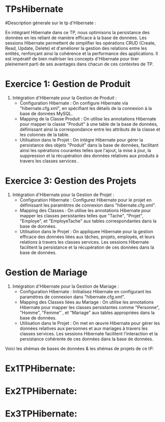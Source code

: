 # TPsHibernate
#Description génerale sur le tp d'Hibernate :

En intégrant Hibernate dans ce TP, nous optimisons la persistance des données en les reliant de manière efficace à la base de données. Les sessions Hibernate permettent de simplifier les opérations CRUD (Create, Read, Update, Delete) et d'améliorer la gestion des relations entre les entités, renforçant ainsi la cohérence et la performance des applications. Il est impératif de bien maîtriser les concepts d'Hibernate pour tirer pleinement parti de ses avantages dans chacun de ces contextes de TP.
# Exercice 1: Gestion de Produit

1. Intégration d'Hibernate pour la Gestion de Produit :
   - Configuration Hibernate :  On configure Hibernate via "hibernate.cfg.xml", en spécifiant les détails de la connexion à la base de données MySQL.
   - Mapping de la Classe Produit : On utilise les annotations Hibernate pour mapper la classe "Produit" à une table de la base de données, définissant ainsi la correspondance entre les attributs de la classe et les colonnes de la table.
   - Utilisation dans le Projet :  On intégre Hibernate pour gérer la persistance des objets "Produit" dans la base de données, facilitant ainsi les opérations courantes telles que l'ajout, la mise à jour, la suppression et la récupération des données relatives aux produits à travers les classes services .

# Exercice 3: Gestion des Projets

1. Intégration d'Hibernate pour la Gestion de Projet :
   - Configuration Hibernate : Configurez Hibernate pour le projet en définissant les paramètres de connexion dans "hibernate.cfg.xml".
   - Mapping des Classes :  On utilise les annotations Hibernate pour mapper les classes persistantes telles que "Tache", "Projet", "Employe", et "EmployeTache" aux tables correspondantes dans la base de données.
   - Utilisation dans le Projet : On appliquee Hibernate pour la gestion efficace des données liées aux tâches, projets, employés, et leurs relations à travers les classes services. Les sessions Hibernate facilitent la persistance et la récupération de ces données dans la base de données.

# Gestion de Mariage

1. Intégration d'Hibernate pour la Gestion de Mariage :
   - Configuration Hibernate : Initialisez Hibernate en configurant les paramètres de connexion dans "hibernate.cfg.xml".
   - Mapping des Classes liées au Mariage : On utilise les annotations Hibernate pour mapper les classes persistantes comme "Personne", "Homme", "Femme"`, et "Mariage" aux tables appropriées dans la base de données.
   - Utilisation dans le Projet : On met en œuvre Hibernate pour gérer les données relatives aux personnes et aux mariages à travers les classes services. Les sessions Hibernate facilitent l'interaction et la persistance cohérente de ces données dans la base de données.

Voici les shémas de bases de données & les shémas de projets de ce tP:
# Ex1TPHibernate:



# Ex2TPHibernate:



# Ex3TPHibernate:

